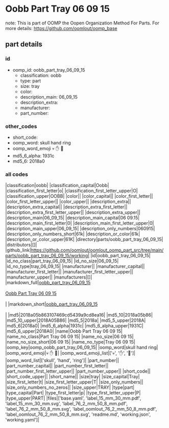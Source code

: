# Oobb Part Tray 06 09 15  

note: This is part of OOMP the Oopen Organization Method For Parts. For more details: https://github.com/oomlout/oomp_base

##  part details





### id
* oomp_id: oobb_part_tray_06_09_15
  * classification: oobb
  * type: part
  * size: tray
  * color: 
  * description_main: 06_09_15
  * description_extra: 
  * manufacturer: 
  * part_number: 

### other_codes
* short_code: 
* oomp_word: skull hand ring
* oomp_word_emoji :skull: :hand: :ring:
* md5_6_alpha: 1931c
* md5_6: 2018a0

### all codes 
|classification|oobb|
|classification_capital|Oobb|
|classification_first_letter|o|
|classification_first_letter_upper|O|
|classification_upper|OOBB|
|color||
|color_capital||
|color_first_letter||
|color_first_letter_upper||
|color_upper||
|description_extra||
|description_extra_capital||
|description_extra_first_letter||
|description_extra_first_letter_upper||
|description_extra_upper||
|description_main|06_09_15|
|description_main_capital|06 09.15|
|description_main_first_letter|0|
|description_main_first_letter_upper|0|
|description_main_upper|06_09_15|
|description_only_numbers|060915|
|description_only_numbers_short|61k|
|description_or_color|61k|
|description_or_color_upper|61K|
|directory|parts/oobb_part_tray_06_09_15|
|distributors|[]|
|github_link|https://github.com/oomlout/oomlout_oomp_part_src/tree/main/parts/oobb_part_tray_06_09_15/working|
|id|oobb_part_tray_06_09_15|
|id_no_class|part_tray_06_09_15|
|id_no_size|06_09_15|
|id_no_type|tray_06_09_15|
|manufacturer||
|manufacturer_capital||
|manufacturer_first_letter||
|manufacturer_first_letter_upper||
|manufacturer_upper||
|manufacturers|[]|
|markdown_full|[oobb_part_tray_06_09_15](https://github.com/oomlout/oomlout_oomp_part_src/tree/main/parts/oobb_part_tray_06_09_15/working)<br>[](https://github.com/oomlout/oomlout_oomp_part_src/tree/main/parts/oobb_part_tray_06_09_15/working)<br>[Oobb Part Tray 06 09 15](https://github.com/oomlout/oomlout_oomp_part_src/tree/main/parts/oobb_part_tray_06_09_15/working)<br><br>|
|markdown_short|[oobb_part_tray_06_09_15](https://github.com/oomlout/oomlout_oomp_part_src/tree/main/parts/oobb_part_tray_06_09_15/working)<br><br>|
|md5|2018a05b863107469cd5439a9cd8ea16|
|md5_10|2018a05b86|
|md5_10_upper|2018A05B86|
|md5_5|2018a|
|md5_5_upper|2018A|
|md5_6|2018a0|
|md5_6_alpha|1931c|
|md5_6_alpha_upper|1931C|
|md5_6_upper|2018A0|
|name|Oobb Part Tray 06 09 15|
|name_no_class|Part Tray 06 09 15|
|name_no_size|06 09 15|
|name_no_size_short|06 09 15|
|name_no_type|Tray 06 09 15|
|oomp_key|oomp_oobb_part_tray_06_09_15|
|oomp_word|skull hand ring|
|oomp_word_emoji|:skull: :hand: :ring:|
|oomp_word_emoji_list|[':skull:', ':hand:', ':ring:']|
|oomp_word_list|['skull', 'hand', 'ring']|
|part_number||
|part_number_capital||
|part_number_first_letter||
|part_number_first_letter_upper||
|part_number_upper||
|short_code||
|short_code_upper||
|short_name||
|size|tray|
|size_capital|Tray|
|size_first_letter|t|
|size_first_letter_upper|T|
|size_only_numbers||
|size_only_numbers_no_zeros||
|size_upper|TRAY|
|type|part|
|type_capital|Part|
|type_first_letter|p|
|type_first_letter_upper|P|
|type_upper|PART|
|files|['base.yaml', 'label_15_mm_30_mm.pdf', 'label_15_mm_30_mm.svg', 'label_76_2_mm_50_8_mm.pdf', 'label_76_2_mm_50_8_mm.svg', 'label_oomlout_76_2_mm_50_8_mm.pdf', 'label_oomlout_76_2_mm_50_8_mm.svg', 'readme.md', 'working.json', 'working.yaml']|
